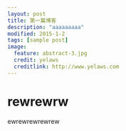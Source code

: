 ```yaml
---
layout: post
title: 第一篇博客
description: "aaaaaaaaa"
modified: 2015-1-2
tags: [sample post]
image:
  feature: abstract-3.jpg
  credit: yelaws
  creditlink: http://www.yelaws.com
---
```

# rewrewrw
ewrewrewrewrew